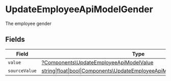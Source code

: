 # UpdateEmployeeApiModelGender

The employee gender


## Fields

| Field                                                                                                                                      | Type                                                                                                                                       | Required                                                                                                                                   | Description                                                                                                                                |
| ------------------------------------------------------------------------------------------------------------------------------------------ | ------------------------------------------------------------------------------------------------------------------------------------------ | ------------------------------------------------------------------------------------------------------------------------------------------ | ------------------------------------------------------------------------------------------------------------------------------------------ |
| `value`                                                                                                                                    | [?Components\UpdateEmployeeApiModelValue](../../Models/Components/UpdateEmployeeApiModelValue.md)                                          | :heavy_minus_sign:                                                                                                                         | N/A                                                                                                                                        |
| `sourceValue`                                                                                                                              | [string\|float\|bool\|Components\UpdateEmployeeApiModelSourceValue4\|array\|null](../../Models/Components/UpdateEmployeeApiModelSourceValue.md) | :heavy_minus_sign:                                                                                                                         | N/A                                                                                                                                        |